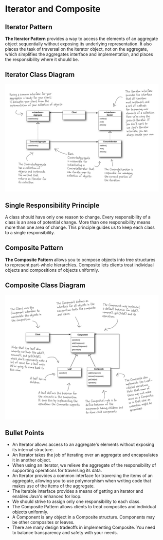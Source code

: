 # Iterator and Composite

## Iterator Pattern
**The Iterator Pattern** provides a way to access the elements of an aggregate object sequentially without exposing its underlying representation.
It also places the task of traversal on the iterator object, not on the aggregate, which simplifies the aggregates interface and implementation, and places the responsibility where it should be.

## Iterator Class Diagram
![Iterator : Class Diagram](/9_Iterator_Composite/IteratorClassDiagram.PNG "Iterator : Class Diagram")

## Single Responsibility Principle
A class should have only one reason to change.
Every responsibility of a class is an area of potential change. More than one responsibility means more than one area of change. This principle guides us to keep each class to a single responsibility.

## Composite Pattern
**The Composite Pattern** allows you to ocmpose objects into tree structures to represent part-whole hierarchies. Composite lets clients treat individual objects and compositions of objects uniformly.

## Composite Class Diagram
![Composite : Class Diagram](/9_Iterator_Composite/CompositeClassDiagram.PNG "Composite : Class Diagram")

## Bullet Points
* An Iterator allows access to an aggregate's elements without exposing its internal structure.
* An Iterator takes the job of iterating over an aggregate and encapsulates it in another object.
* When using an Iterator, we relieve the aggregate of the responsibility of supporting operations for traversing its data.
* An Iterator provides a common interface for traversing the items of an aggregate, allowing you to use polymorphism when writing code that makes use of the items of the aggregate.
* The Iterable interface provides a means of getting an iterator and enables Java's enhanced for loop.
* We should strive to assign only one responsibility to each class.
* The Composite Pattern allows clients to treat composites and individual objects uniformly.
* A Component is any object in a Composite structure. Components may be other composites or leaves.
* There are many design tradeoffs in implementing Composite. You need to balance transparency and safety with your needs.